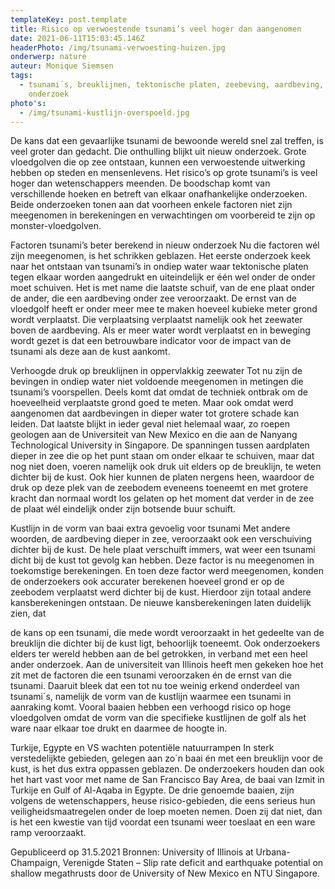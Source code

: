 ```yaml
---
templateKey: post.template
title: Risico op verwoestende tsunami’s veel hoger dan aangenomen
date: 2021-06-11T15:03:45.146Z
headerPhoto: /img/tsunami-verwoesting-huizen.jpg
onderwerp: nature
auteur: Monique Siemsen
tags:
  - tsunami´s, breuklijnen, tektonische platen, zeebeving, aardbeving, risico´s,
    onderzoek
photo's:
  - /img/tsunami-kustlijn-overspoeld.jpg
---
```

De kans dat een gevaarlijke tsunami de bewoonde wereld snel zal treffen, is veel groter
dan gedacht. Die onthulling blijkt uit nieuw onderzoek.
Grote vloedgolven die op zee ontstaan, kunnen een verwoestende uitwerking hebben op
steden en mensenlevens. Het risico’s op grote tsunami’s is veel hoger dan
wetenschappers meenden. De boodschap komt van verschillende hoeken en betreft van
elkaar onafhankelijke onderzoeken. Beide onderzoeken tonen aan dat voorheen enkele
factoren niet zijn meegenomen in berekeningen en verwachtingen om voorbereid te zijn op
monster-vloedgolven.

Factoren tsunami’s beter berekend in nieuw onderzoek
Nu die factoren wél zijn meegenomen, is het schrikken geblazen. Het eerste onderzoek
keek naar het ontstaan van tsunami’s in ondiep water waar tektonische platen tegen
elkaar worden aangedrukt en uiteindelijk er één wel onder de onder moet schuiven. Het is
met name die laatste schuif, van de ene plaat onder de ander, die een aardbeving onder
zee veroorzaakt.
De ernst van de vloedgolf heeft er onder meer mee te maken hoeveel kubieke meter
grond wordt verplaatst. Die verplaatsing verplaatst namelijk ook het zeewater boven de
aardbeving. Als er meer water wordt verplaatst en in beweging wordt gezet is dat een
betrouwbare indicator voor de impact van de tsunami als deze aan de kust aankomt.

Verhoogde druk op breuklijnen in oppervlakkig zeewater
Tot nu zijn de bevingen in ondiep water niet voldoende meegenomen in metingen die
tsunami’s voorspellen. Deels komt dat omdat de techniek ontbrak om de hoeveelheid
verplaatste grond goed te meten. Maar ook omdat werd aangenomen dat aardbevingen in
dieper water tot grotere schade kan leiden. Dat laatste blijkt in ieder geval niet helemaal
waar, zo roepen geologen aan de Universiteit van New Mexico en die aan de Nanyang
Technological University in Singapore.
De spanningen tussen aardplaten dieper in zee die op het punt staan om onder elkaar te
schuiven, maar dat nog niet doen, voeren namelijk ook druk uit elders op de breuklijn, te
weten dichter bij de kust. Ook hier kunnen de platen nergens heen, waardoor de druk op
deze plek van de zeebodem eveneens toeneemt en met grotere kracht dan normaal wordt
los gelaten op het moment dat verder in de zee de plaat wél eindelijk onder zijn botsende
buur schuift.

Kustlijn in de vorm van baai extra gevoelig voor tsunami
Met andere woorden, de aardbeving dieper in zee, veroorzaakt ook een verschuiving
dichter bij de kust. De hele plaat verschuift immers, wat weer een tsunami dicht bij de kust
tot gevolg kan hebben. Deze factor is nu meegenomen in toekomstige berekeningen. En
toen deze factor werd meegenomen, konden de onderzoekers ook accurater berekenen
hoeveel grond er op de zeebodem verplaatst werd dichter bij de kust. Hierdoor zijn totaal
andere kansberekeningen ontstaan. De nieuwe kansberekeningen laten duidelijk zien, dat

de kans op een tsunami, die mede wordt veroorzaakt in het gedeelte van de breuklijn die
dichter bij de kust ligt, behoorlijk toeneemt.
Ook onderzoekers elders ter wereld hebben aan de bel getrokken, in verband met een
heel ander onderzoek. Aan de universiteit van Illinois heeft men gekeken hoe het zit met
de factoren die een tsunami veroorzaken én de ernst van die tsunami. Daaruit bleek dat
een tot nu toe weinig erkend onderdeel van tsunami´s, namelijk de vorm van de kustlijn
waarmee een tsunami in aanraking komt. Vooral baaien hebben een verhoogd risico op
hoge vloedgolven omdat de vorm van die specifieke kustlijnen de golf als het ware naar
elkaar toe drukt en daarmee de hoogte in.

Turkije, Egypte en VS wachten potentiële natuurrampen
In sterk verstedelijkte gebieden, gelegen aan zo´n baai én met een breuklijn voor de kust,
is het dus extra oppassen geblazen. De onderzoekers houden dan ook het hart vast voor
met name de San Francisco Bay Area, de baai van Izmit in Turkije en Gulf of Al-Aqaba in
Egypte.
De drie genoemde baaien, zijn volgens de wetenschappers, heuse risico-gebieden, die
eens serieus hun veiligheidsmaatregelen onder de loep moeten nemen. Doen zij dat niet,
dan is het een kwestie van tijd voordat een tsunami weer toeslaat en een ware ramp
veroorzaakt.

Gepubliceerd op 31.5.2021
Bronnen: University of Illinois at Urbana-Champaign, Verenigde Staten – Slip rate deficit and
earthquake potential on shallow megathrusts door de University of New Mexico en NTU
Singapore.